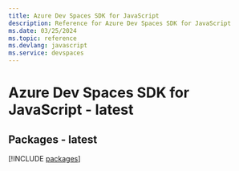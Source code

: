 ```yaml
---
title: Azure Dev Spaces SDK for JavaScript
description: Reference for Azure Dev Spaces SDK for JavaScript
ms.date: 03/25/2024
ms.topic: reference
ms.devlang: javascript
ms.service: devspaces
---
```

# Azure Dev Spaces SDK for JavaScript - latest
## Packages - latest
[!INCLUDE [packages](dev-spaces-index.md)]